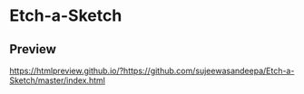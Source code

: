 # Etch-a-Sketch

## Preview
https://htmlpreview.github.io/?https://github.com/sujeewasandeepa/Etch-a-Sketch/master/index.html
